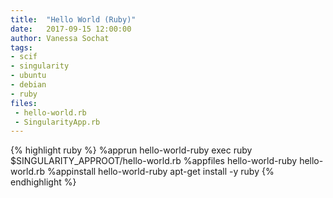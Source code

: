 ```yaml
---
title:  "Hello World (Ruby)"
date:   2017-09-15 12:00:00
author: Vanessa Sochat
tags: 
- scif
- singularity
- ubuntu
- debian
- ruby
files:
 - hello-world.rb
 - SingularityApp.rb
---
```


{% highlight ruby %}
%apprun hello-world-ruby
    exec ruby $SINGULARITY_APPROOT/hello-world.rb
%appfiles hello-world-ruby
    hello-world.rb
%appinstall hello-world-ruby
    apt-get install -y ruby
{% endhighlight %}
